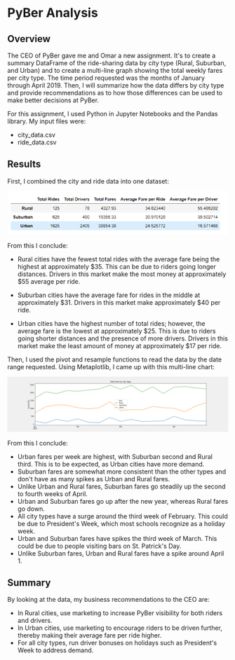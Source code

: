 # PyBer Analysis

## Overview 
The CEO of PyBer gave me and Omar a new assignment. It's to create a summary DataFrame of the ride-sharing data by city type (Rural, Suburban, and Urban) and to create a multi-line graph showing the total weekly fares per city type. The time period requested was the months of January through April 2019. Then, I will summarize how the data differs by city type and provide recommendations as to how those differences can be used to make better decisions at PyBer.

For this assignment, I used Python in Jupyter Notebooks and the Pandas library. My input files were:

- city_data.csv
- ride_data.csv

## Results
First, I combined the city and ride data into one dataset: 

  ![](./analysis/DataFrame1.png)  

From this I conclude:

- Rural cities have the fewest total rides with the average fare being the highest at approximately $35. This can be due to riders going longer distances. Drivers in this market make the most money at approximately $55 average per ride.

- Suburban cities have the average fare for rides in the middle at approximately $31. Drivers in this market make approximately $40 per ride.

- Urban cities have the highest number of total rides; however, the average fare is the lowest at approximately $25. This is due to riders going shorter distances and the presence of more drivers. Drivers in this market make the least amount of money at approximately $17 per ride.

Then, I used the pivot and resample functions to read the data by the date range requested. Using Metaplotlib, I came up with this multi-line chart:

![](./analysis/PyBer_fare_summary.png)  

From this I conclude:
-  Urban fares per week are highest, with Suburban second and Rural third. This is to be expected, as Urban cities have more demand.
-  Suburban fares are somewhat more consistent than the other types and don't have as many spikes as Urban and Rural fares.
-  Unlike Urban and Rural fares, Suburban fares go steadily up the second to fourth weeks of April.
-  Urban and Suburban fares go up after the new year, whereas Rural fares go down.
-  All city types have a surge around the third week of February. This could be due to President's Week, which most schools recognize as a holiday week. 
-  Urban and Suburban fares have spikes the third week of March. This could be due to people visiting bars on St. Patrick's Day.
-  Unlike Suburban fares, Urban and Rural fares have a spike around April 1. 

## Summary
By looking at the data, my business recommendations to the CEO are:

- In Rural cities, use marketing to increase PyBer visibility for both riders and drivers.
- In Urban cities, use marketing to encourage riders to be driven further, thereby making their average fare per ride higher.
- For all city types, run driver bonuses on holidays such as President's Week to address demand. 



